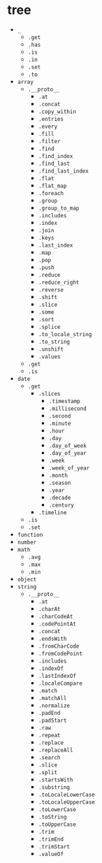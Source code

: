 # tree

- `_`
  - `.get`
  - `.has`
  - `.is`
  - `.in`
  - `.set`
  - `.to`
- `array`
  - `.__proto__`
    - `.at`
    - `.concat`
    - `.copy_within`
    - `.entries`
    - `.every`
    - `.fill`
    - `.filter`
    - `.find`
    - `.find_index`
    - `.find_last`
    - `.find_last_index`
    - `.flat`
    - `.flat_map`
    - `.foreach`
    - `.group`
    - `.group_to_map`
    - `.includes`
    - `.index`
    - `.join`
    - `.keys`
    - `.last_index`
    - `.map`
    - `.pop`
    - `.push`
    - `.reduce`
    - `.reduce_right`
    - `.reverse`
    - `.shift`
    - `.slice`
    - `.some`
    - `.sort`
    - `.splice`
    - `.to_locale_string`
    - `.to_string`
    - `.unshift`
    - `.values`
  - `.get`
  - `.is`
- `date`
  - `.get`
    - `.slices`
      - `.timestamp`
      - `.millisecond`
      - `.second`
      - `.minute`
      - `.hour`
      - `.day`
      - `.day_of_week`
      - `.day_of_year`
      - `.week`
      - `.week_of_year`
      - `.month`
      - `.season`
      - `.year`
      - `.decade`
      - `.century`
    - `.timeline`
  - `.is`
  - `.set`
- `function`
- `number`
- `math`
  - `.avg`
  - `.max`
  - `.min`
- `object`
- `string`
  - `.__proto__`
    - `.at`
    - `.charAt`
    - `.charCodeAt`
    - `.codePointAt`
    - `.concat`
    - `.endsWith`
    - `.fromCharCode`
    - `.fromCodePoint`
    - `.includes`
    - `.indexOf`
    - `.lastIndexOf`
    - `.localeCompare`
    - `.match`
    - `.matchAll`
    - `.normalize`
    - `.padEnd`
    - `.padStart`
    - `.raw`
    - `.repeat`
    - `.replace`
    - `.replaceAll`
    - `.search`
    - `.slice`
    - `.split`
    - `.startsWith`
    - `.substring`
    - `.toLocaleLowerCase`
    - `.toLocaleUpperCase`
    - `.toLowerCase`
    - `.toString`
    - `.toUpperCase`
    - `.trim`
    - `.trimEnd`
    - `.trimStart`
    - `.valueOf`

